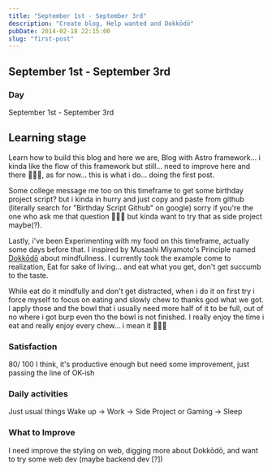 ```yaml
---
title: "September 1st - September 3rd"
description: "Create blog, Help wanted and Dokkōdō"
pubDate: 2014-02-18 22:15:00
slug: "first-post"
---
```


## September 1st - September 3rd

### Day

September 1st - September 3rd

## Learning stage

Learn how to build this blog and here we are, Blog with Astro framework... i kinda like the flow of this framework but still... need to improve here and there 🤪🤪🤪, as for now... this is what i do... doing the first post.

Some college message me too on this timeframe to get some birthday project script? but i kinda in hurry and just copy and paste from github (literally search for "Birthday Script Github" on google) sorry if you're the one who ask me that question 🤣🤣🤣 but kinda want to try that as side project maybe(?).

Lastly, i've been Experimenting with my food on this timeframe, actually some days before that. I inspired by Musashi Miyamoto's Principle named [Dokkōdō](https://en.wikipedia.org/wiki/Dokkōdō) about mindfullness. I currently took the example come to realization, Eat for sake of living... and eat what you get, don't get succumb to the taste.

While eat do it mindfully and don't get distracted, when i do it on first try i force myself to focus on eating and slowly chew to thanks god what we got. I apply those and the bowl that i usually need more half of it to be full, out of no where i got burp even tho the bowl is not finished. I really enjoy the time i eat and really enjoy every chew... i mean it 😤😤😤

### Satisfaction

80/ 100 I think, it's productive enough but need some improvement, just passing the line of OK-ish

### Daily activities

Just usual things
Wake up -> Work -> Side Project or Gaming -> Sleep

### What to Improve

I need improve the styling on web, digging more about Dokkōdō, and want to try some web dev (maybe backend dev [?])